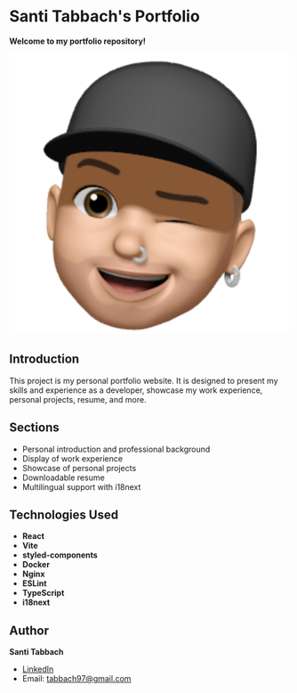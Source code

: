# Santi Tabbach's Portfolio

**Welcome to my portfolio repository!**

![memoji](./public/santi-memoji.svg)

## Introduction

This project is my personal portfolio website. It is designed to present my skills and experience as a developer, showcase my work experience, personal projects, resume, and more.

## Sections

- Personal introduction and professional background
- Display of work experience
- Showcase of personal projects
- Downloadable resume
- Multilingual support with i18next

## Technologies Used

- **React**
- **Vite**
- **styled-components**
- **Docker**
- **Nginx**
- **ESLint**
- **TypeScript**
- **i18next**

## Author

**Santi Tabbach**

- [LinkedIn](https://www.linkedin.com/in/santiago-tabbach/)
- Email: tabbach97@gmail.com
